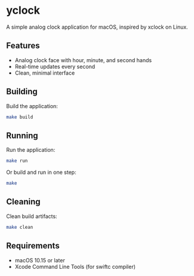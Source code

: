 # yclock

A simple analog clock application for macOS, inspired by xclock on Linux.

## Features

- Analog clock face with hour, minute, and second hands
- Real-time updates every second
- Clean, minimal interface

## Building

Build the application:
```bash
make build
```

## Running

Run the application:
```bash
make run
```

Or build and run in one step:
```bash
make
```

## Cleaning

Clean build artifacts:
```bash
make clean
```

## Requirements

- macOS 10.15 or later
- Xcode Command Line Tools (for swiftc compiler)
